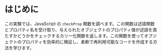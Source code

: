 # はじめに

この実験では、JavaScript の `checkProp` 関数を調べます。この関数は述語関数とプロパティ名を受け取り、与えられたオブジェクトのプロパティ値が述語を満たすかどうかをチェックするカリー化関数を返します。この関数を使ってオブジェクトのプロパティを効率的に検証し、柔軟で再利用可能なコードを作成する方法を学びます。
